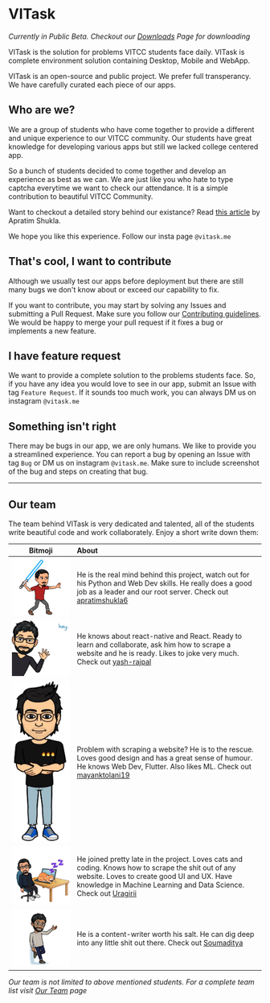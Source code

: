 # VITask

_Currently in Public Beta. Checkout our [Downloads](https://vitask.me/downloads) Page for downloading_ 

VITask is the solution for problems VITCC students face daily. VITask is complete environment solution containing Desktop, Mobile and WebApp. 

VITask is an open-source and public project. We prefer full transperancy. We have carefully curated each piece of our apps. 

## Who are we?

We are a group of students who have come together to provide a different and unique experience to our VITCC community. Our students have great knowledge for developing various apps but still we lacked college centered app.

So a bunch of students decided to come together and develop an experience as best as we can. We are just like you who hate to type captcha everytime we want to check our attendance. It is a simple contribution to beautiful VITCC Community.

Want to checkout a detailed story behind our existance? Read [this article]() by Apratim Shukla.

We hope you like this experience. Follow our insta page `@vitask.me`

## That's cool, I want to contribute

Although we usually test our apps before deployment but there are still many bugs we don't know about or exceed our capability to fix.

If you want to contribute, you may start by solving any Issues and submitting a Pull Request. Make sure you follow our [Contributing guidelines](Contributing.md). We would be happy to merge your pull request if it fixes a bug or implements a new feature. 

## I have feature request

We want to provide a complete solution to the problems students face. So, if you have any idea you would love to see in our app, submit an Issue with tag `Feature Request`. If it sounds too much work, you can always DM us on instagram `@vitask.me` 


## Something isn't right

There may be bugs in our app, we are only humans. We like to provide you a streamlined experience. You can report a bug by opening an Issue with tag `Bug` or DM us on instagram `@vitask.me`. Make sure to include screenshot of the bug and steps on creating that bug.


---

## Our team

The team behind VITask is very dedicated and talented, all of the students write beautiful code and work collaborately. Enjoy a short write down them:

| Bitmoji | About|
|:----:|:----| 
| ![apratimshukla6](/resources/apratimshukla.png)  | He is the real mind behind this project, watch out for his Python and Web Dev skills. He really does a good job as a leader and our root server. Check out [apratimshukla6](http://github.com/apratimshukla6)
| ![yash-rajpal](/resources/yash-rajpal.png) | He knows about react-native and React. Ready to learn and collaborate, ask him how to scrape a website and he is ready. Likes to joke very much. Check out [yash-rajpal](http://github.com/yash-rajpal)|
| ![mayanktolani19](/resources/mayanktolani19.png) | Problem with scraping a website? He is to the rescue. Loves good design and has a great sense of humour. He knows Web Dev, Flutter. Also likes ML. Check out [mayanktolani19](http://github.com/mayanktolani19)|
| ![uragirii](/resources/uragirii.png)| He joined pretty late in the project. Loves cats and coding. Knows how to scrape the shit out of any website. Loves to create good UI and UX.  Have knowledge in Machine Learning and Data Science. Check out [Uragirii](http://github.com/uragirii)
| ![soumaditya](/resources/soumaditya.jpeg)| He is a content-writer worth his salt. He can dig deep into any little shit out there. Check out [Soumaditya](https://github.com/soumaditya)




_Our team is not limited to above mentioned students. For a complete team list visit [Our Team](https://vitask.me/ourteam) page_
